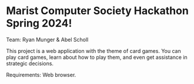 # Marist Computer Society Hackathon Spring 2024!
Team: Ryan Munger & Abel Scholl

This project is a web application with the theme of card games. You can play card games, learn about how to play them, and even get assistance in strategic decisions.

Requirements: Web browser.
